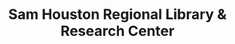 ---
layout: repo
title: "Sam Houston Regional Library & Research Center"
id: 17048
permalink: repos/17048/
---